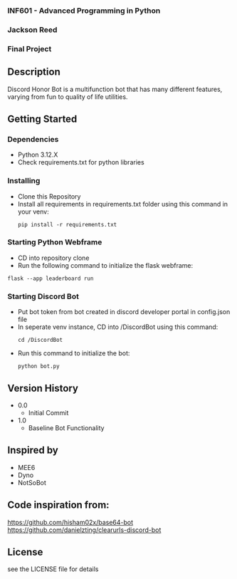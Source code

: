 ### INF601 - Advanced Programming in Python
### Jackson Reed
### Final Project

## Description

Discord Honor Bot is a multifunction bot that has many different features, varying from fun to quality of life utilities. 

## Getting Started

### Dependencies

* Python 3.12.X
* Check requirements.txt for python libraries

### Installing

* Clone this Repository
* Install all requirements in requirements.txt folder using this command in your venv:
  ```
  pip install -r requirements.txt
  ```

### Starting Python Webframe

* CD into repository clone
* Run the following command to initialize the flask webframe:
```
flask --app leaderboard run
```

### Starting Discord Bot

* Put bot token from bot created in discord developer portal in config.json file
* In seperate venv instance, CD into /DiscordBot using this command:
  ```
  cd /DiscordBot
  ```
* Run this command to initialize the bot:
  ```
  python bot.py
  ```

## Version History

* 0.0
    * Initial Commit
* 1.0
    * Baseline Bot Functionality

## Inspired by

* MEE6
* Dyno
* NotSoBot

## Code inspiration from:
https://github.com/hisham02x/base64-bot
https://github.com/danielzting/clearurls-discord-bot


## License

see the LICENSE file for details
